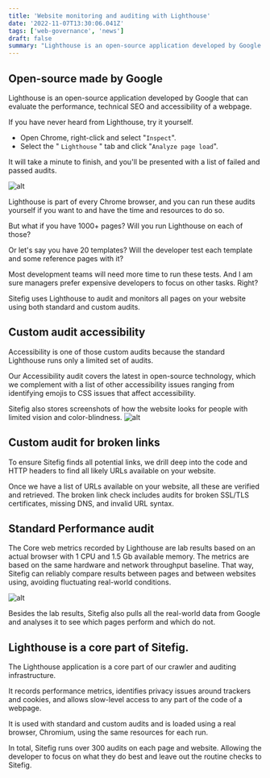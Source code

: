 ```yaml
---
title: 'Website monitoring and auditing with Lighthouse'
date: '2022-11-07T13:30:06.041Z'
tags: ['web-governance', 'news']
draft: false
summary: "Lighthouse is an open-source application developed by Google that can evaluate the performance, technical SEO and accessibility of a webpage, Lighthouse is part of every Chrome browser, and you can run these audits yourself if you want to and have the time and resources to do so.\nBut what if you have 1000+ pages? "
---
```

## Open-source made by Google

Lighthouse is an open-source application developed by Google that can evaluate the performance, technical SEO and accessibility of a webpage.

If you have never heard from Lighthouse, try it yourself.

*   Open Chrome, right-click and select "`Inspect`".
*   Select the " `Lighthouse` " tab and click "`Analyze page load`".

It will take a minute to finish, and you'll be presented with a list of failed and passed audits.

![alt](/static/images/Schermafdruk_van_2022_11_07_14_41_20_b58464d422.png)

Lighthouse is part of every Chrome browser, and you can run these audits yourself if you want to and have the time and resources to do so.

But what if you have 1000+ pages? Will you run Lighthouse on each of those?

Or let's say you have 20 templates? Will the developer test each template and some reference pages with it?

Most development teams will need more time to run these tests. And I am sure managers prefer expensive developers to focus on other tasks. Right?

Sitefig uses Lighthouse to audit and monitors all pages on your website using both standard and custom audits.

## Custom audit accessibility

Accessibility is one of those custom audits because the standard Lighthouse runs only a limited set of audits.

Our Accessibility audit covers the latest in open-source technology, which we complement with a list of other accessibility issues ranging from identifying emojis to CSS issues that affect accessibility.

Sitefig also stores screenshots of how the website looks for people with limited vision and color-blindness. ![alt](/static/images/sitefig_net_screenshot_663f9fbf75.png)

## Custom audit for broken links

To ensure Sitefig finds all potential links, we drill deep into the code and HTTP headers to find all likely URLs available on your website.

Once we have a list of URLs available on your website, all these are verified and retrieved. The broken link check includes audits for broken SSL/TLS certificates, missing DNS, and invalid URL syntax.

## Standard Performance audit

The Core web metrics recorded by Lighthouse are lab results based on an actual browser with 1 CPU and 1.5 Gb available memory. The metrics are based on the same hardware and network throughput baseline. That way, Sitefig can reliably compare results between pages and between websites using, avoiding fluctuating real-world conditions.

![alt](/static/images/performance_screen_7de2f13563.png)

Besides the lab results, Sitefig also pulls all the real-world data from Google and analyses it to see which pages perform and which do not.

## Lighthouse is a core part of Sitefig.

The Lighthouse application is a core part of our crawler and auditing infrastructure.

It records performance metrics, identifies privacy issues around trackers and cookies, and allows slow-level access to any part of the code of a webpage.

It is used with standard and custom audits and is loaded using a real browser, Chromium, using the same resources for each run.

In total, Sitefig runs over 300 audits on each page and website. Allowing the developer to focus on what they do best and leave out the routine checks to Sitefig.

